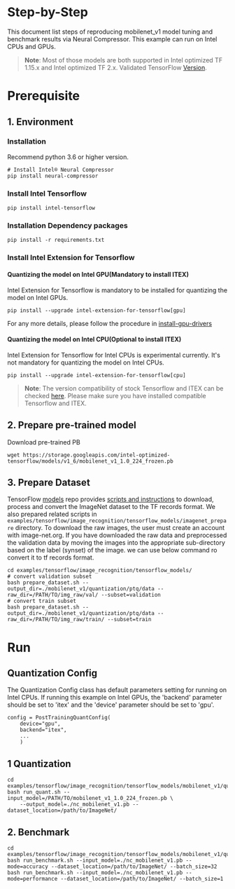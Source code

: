 Step-by-Step
============

This document list steps of reproducing mobilenet_v1 model tuning and benchmark results via Neural Compressor.
This example can run on Intel CPUs and GPUs.

> **Note**: 
> Most of those models are both supported in Intel optimized TF 1.15.x and Intel optimized TF 2.x. Validated TensorFlow [Version](/docs/source/installation_guide.md#validated-software-environment).
# Prerequisite

## 1. Environment

### Installation
Recommend python 3.6 or higher version.

```shell
# Install Intel® Neural Compressor
pip install neural-compressor
```

### Install Intel Tensorflow
```shell
pip install intel-tensorflow
```

### Installation Dependency packages
```shell
pip install -r requirements.txt
```

### Install Intel Extension for Tensorflow
#### Quantizing the model on Intel GPU(Mandatory to install ITEX)
Intel Extension for Tensorflow is mandatory to be installed for quantizing the model on Intel GPUs.

```shell
pip install --upgrade intel-extension-for-tensorflow[gpu]
```
For any more details, please follow the procedure in [install-gpu-drivers](https://github.com/intel/intel-extension-for-tensorflow/blob/main/docs/install/install_for_gpu.md#install-gpu-drivers)

#### Quantizing the model on Intel CPU(Optional to install ITEX)
Intel Extension for Tensorflow for Intel CPUs is experimental currently. It's not mandatory for quantizing the model on Intel CPUs.

```shell
pip install --upgrade intel-extension-for-tensorflow[cpu]
```
> **Note**: 
> The version compatibility of stock Tensorflow and ITEX can be checked [here](https://github.com/intel/intel-extension-for-tensorflow#compatibility-table). Please make sure you have installed compatible Tensorflow and ITEX.

## 2. Prepare pre-trained model

  Download pre-trained PB
  ```shell
  wget https://storage.googleapis.com/intel-optimized-tensorflow/models/v1_6/mobilenet_v1_1.0_224_frozen.pb
  ```

## 3. Prepare Dataset

  TensorFlow [models](https://github.com/tensorflow/models) repo provides [scripts and instructions](https://github.com/tensorflow/models/tree/master/research/slim#an-automated-script-for-processing-imagenet-data) to download, process and convert the ImageNet dataset to the TF records format.
  We also prepared related scripts in ` examples/tensorflow/image_recognition/tensorflow_models/imagenet_prepare` directory. To download the raw images, the user must create an account with image-net.org. If you have downloaded the raw data and preprocessed the validation data by moving the images into the appropriate sub-directory based on the label (synset) of the image. we can use below command ro convert it to tf records format.

  ```shell
  cd examples/tensorflow/image_recognition/tensorflow_models/
  # convert validation subset
  bash prepare_dataset.sh --output_dir=./mobilenet_v1/quantization/ptq/data --raw_dir=/PATH/TO/img_raw/val/ --subset=validation
  # convert train subset
  bash prepare_dataset.sh --output_dir=./mobilenet_v1/quantization/ptq/data --raw_dir=/PATH/TO/img_raw/train/ --subset=train
  ```

# Run

## Quantization Config

The Quantization Config class has default parameters setting for running on Intel CPUs. If running this example on Intel GPUs, the 'backend' parameter should be set to 'itex' and the 'device' parameter should be set to 'gpu'.

```
config = PostTrainingQuantConfig(
    device="gpu",
    backend="itex",
    ...
    )
```

## 1 Quantization

  ```shell
  cd examples/tensorflow/image_recognition/tensorflow_models/mobilenet_v1/quantization/ptq
  bash run_quant.sh --input_model=/PATH/TO/mobilenet_v1_1.0_224_frozen.pb \
      --output_model=./nc_mobilenet_v1.pb --dataset_location=/path/to/ImageNet/
  ```

## 2. Benchmark
  ```shell
  cd examples/tensorflow/image_recognition/tensorflow_models/mobilenet_v1/quantization/ptq
  bash run_benchmark.sh --input_model=./nc_mobilenet_v1.pb --mode=accuracy --dataset_location=/path/to/ImageNet/ --batch_size=32
  bash run_benchmark.sh --input_model=./nc_mobilenet_v1.pb --mode=performance --dataset_location=/path/to/ImageNet/ --batch_size=1
  ```
